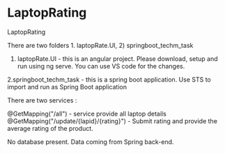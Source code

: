 # LaptopRating
LaptopRating

There are two folders 1. laptopRate.UI, 2) springboot_techm_task

1. laptopRate.UI - this is an angular project.
Please download, setup and run using ng serve. You can use VS code for the changes.

2.springboot_techm_task - this is a spring boot application. Use STS to import and run as Spring Boot application

There are two services :

@GetMapping("/all") - service provide all laptop details	
@GetMapping("/update/{lapid}/{rating}") - Submit rating and provide the average rating of the product.

No database present. Data coming from Spring back-end.
